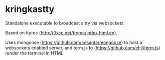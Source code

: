 # kringkastty
Standalone executable to broadcast a tty via websockets.

Based on ttyrec (http://0xcc.net/ttyrec/index.html.en). 

Uses mongoose (https://github.com/cesanta/mongoose) to host a websockets enabled server, and term.js to (https://github.com/chjj/term.js) render the terminal in HTML. 
